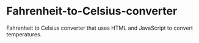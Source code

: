 # Fahrenheit-to-Celsius-converter
Fahrenheit to Celsius converter that uses HTML and JavaScript to convert temperatures.

